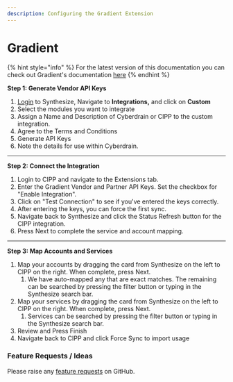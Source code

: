 ```yaml
---
description: Configuring the Gradient Extension
---
```


# Gradient

{% hint style="info" %}
For the latest version of this documentation you can check out Gradient's documentation [here](https://support.meetgradient.com/cipp)
{% endhint %}

**Step 1: Generate Vendor API Keys**&#x20;

1. [Login](https://app.usegradient.com/login) to Synthesize, Navigate to **Integrations,** and click on **Custom**
2. Select the modules you want to integrate
3. Assign a Name and Description of Cyberdrain or CIPP to the custom integration.
4. Agree to the Terms and Conditions
5. Generate API Keys
6. Note the details for use within Cyberdrain. &#x20;

***

&#x20;

**Step 2: Connect the Integration**&#x20;

1. Login to CIPP and navigate to the Extensions tab.&#x20;
2. Enter the Gradient Vendor and Partner API Keys. Set the checkbox for "Enable Integration".
3. Click on "Test Connection" to see if you've entered the keys correctly.
4. After entering the keys, you can force the first sync.
5. Navigate back to Synthesize and click the Status Refresh button for the CIPP integration.
6. Press Next to complete the service and account mapping.&#x20;

***

&#x20;

**Step 3: Map Accounts and Services**&#x20;

1. Map your accounts by dragging the card from Synthesize on the left to CIPP on the right. When complete, press Next.  &#x20;
   1. We have auto-mapped any that are exact matches. The remaining can be searched by pressing the filter button or typing in the Synthesize search bar. &#x20;
2. Map your services by dragging the card from Synthesize on the left to CIPP on the right. When complete, press Next.  &#x20;
   1. Services can be searched by pressing the filter button or typing in the Synthesize search bar. &#x20;
3. Review and Press Finish&#x20;
4. Navigate back to CIPP and click Force Sync to import usage

### Feature Requests / Ideas

Please raise any [feature requests](https://github.com/KelvinTegelaar/CIPP/issues/new?assignees=&labels=enhancement%2Cno-priority&projects=&template=feature.yml&title=%5BFeature+Request%5D%3A+) on GitHub.
